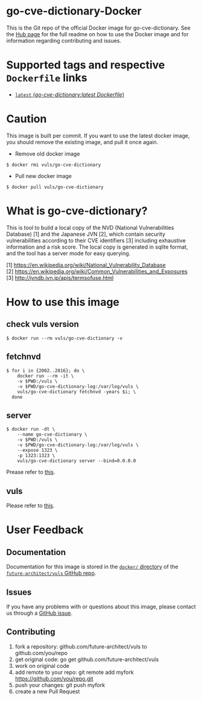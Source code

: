 # go-cve-dictionary-Docker

This is the Git repo of the official Docker image for go-cve-dictionary.
See the [Hub page](https://hub.docker.com/r/vuls/go-cve-dictionary/) for the full readme on how to use the Docker image and for information regarding contributing and issues.

# Supported tags and respective `Dockerfile` links

- [`latest` (*go-cve-dictionary:latest Dockerfile*)](https://github.com/future-architect/vuls/blob/master/setup/docker/go-cve-dictionary/latest/Dockerfile)

# Caution

This image is built per commit.
If you want to use the latest docker image, you should remove the existing image, and pull it once again.

- Remove old docker image

```
$ docker rmi vuls/go-cve-dictionary
```

- Pull new docker image

```
$ docker pull vuls/go-cve-dictionary
```

# What is go-cve-dictionary?

This is tool to build a local copy of the NVD (National Vulnerabilities Database) [1] and the Japanese JVN [2], which contain security vulnerabilities according to their CVE identifiers [3] including exhaustive information and a risk score. The local copy is generated in sqlite format, and the tool has a server mode for easy querying.

[1] https://en.wikipedia.org/wiki/National_Vulnerability_Database  
[2] https://en.wikipedia.org/wiki/Common_Vulnerabilities_and_Exposures  
[3] http://jvndb.jvn.jp/apis/termsofuse.html  

# How to use this image

## check vuls version

```
$ docker run --rm vuls/go-cve-dictionary -v
```

## fetchnvd

```console
$ for i in {2002..2016}; do \
    docker run --rm -it \
    -v $PWD:/vuls \
    -v $PWD/go-cve-dictionary-log:/var/log/vuls \
    vuls/go-cve-dictionary fetchnvd -years $i; \
  done
```

## server

```console
$ docker run -dt \
    --name go-cve-dictionary \
    -v $PWD:/vuls \
    -v $PWD/go-cve-dictionary-log:/var/log/vuls \
    --expose 1323 \
    -p 1323:1323 \
    vuls/go-cve-dictionary server --bind=0.0.0.0
```

Prease refer to [this](https://hub.docker.com/r/vuls/go-cve-dictionary).

## vuls

Please refer to [this](https://hub.docker.com/r/vuls/vuls/).

# User Feedback

## Documentation

Documentation for this image is stored in the [`docker/` directory](https://github.com/future-architect/vuls/tree/master/setup/docker) of the [`future-architect/vuls` GitHub repo](https://github.com/future-architect/vuls). 

## Issues

If you have any problems with or questions about this image, please contact us through a [GitHub issue](https://github.com/future-architect/vuls/issues). 

## Contributing

1. fork a repository: github.com/future-architect/vuls to github.com/you/repo
1. get original code: go get github.com/future-architect/vuls
1. work on original code
1. add remote to your repo: git remote add myfork https://github.com/you/repo.git
1. push your changes: git push myfork
1. create a new Pull Request
